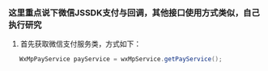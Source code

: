 ### 这里重点说下微信JSSDK支付与回调，其他接口使用方式类似，自己执行研究
1. 首先获取微信支付服务类，方式如下：
```java 
   WxMpPayService payService = wxMpService.getPayService();
```